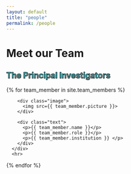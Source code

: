 ```yaml
---
layout: default
title: "people"
permalink: /people
---
```


<style>
  div.image {
  object-fit: contain;
  width: 25%;
  height: 25%
  min-width: 100px;
  }  
</style>


<div class="text-block-main">
  <h1>Meet our Team</h1>
</div>

<div class="text-block-main">
  <h2 style="color:#42b7bf;-webkit-text-stroke-width:1px;-webkit-text-stroke-color:black;">The Principal Investigators</h2>
  {% for team_member in site.team_members %}
      <div class="text-block-right" style="flex-direction:row;">
        
        <div class="image">
          <img src={{ team_member.picture }}>
        </div>
        
        <div class="text">
          <p>{{ team_member.name }}</p>
          <p>{{ team_member.role }}</p>
          <p>{{ team_member.institution }} </p>
        </div>
      </div>
      <hr>
  {% endfor %} 
</div>
